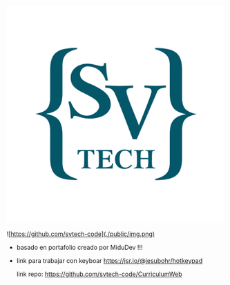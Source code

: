 <p align="center">
  <img src="./public/logo.png" alt="logo svtech">
</p>

![https://github.com/svtech-code](./public/img.png)

- basado en portafolio creado por MiduDev !!!
- link para trabajar con keyboar
  <https://jsr.io/@jesubohr/hotkeypad>

  link repo: <https://github.com/svtech-code/CurriculumWeb>
